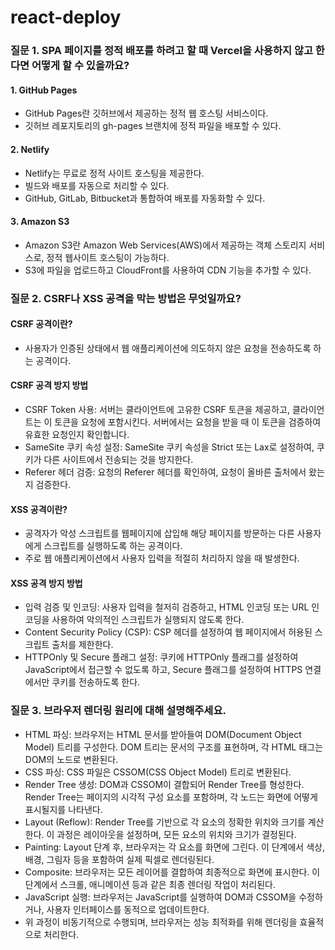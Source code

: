 # react-deploy

### 질문 1. SPA 페이지를 정적 배포를 하려고 할 때 Vercel을 사용하지 않고 한다면 어떻게 할 수 있을까요?

#### 1. GitHub Pages

- GitHub Pages란 깃허브에서 제공하는 정적 웹 호스팅 서비스이다.
- 깃허브 레포지토리의 gh-pages 브랜치에 정적 파일을 배포할 수 있다.

#### 2. Netlify

- Netlify는 무료로 정적 사이트 호스팅을 제공한다.
- 빌드와 배포를 자동으로 처리할 수 있다.
- GitHub, GitLab, Bitbucket과 통합하여 배포를 자동화할 수 있다.

#### 3. Amazon S3

- Amazon S3란 Amazon Web Services(AWS)에서 제공하는 객체 스토리지 서비스로, 정적 웹사이트 호스팅이 가능하다.
- S3에 파일을 업로드하고 CloudFront를 사용하여 CDN 기능을 추가할 수 있다.

### 질문 2. CSRF나 XSS 공격을 막는 방법은 무엇일까요?

#### CSRF 공격이란?

- 사용자가 인증된 상태에서 웹 애플리케이션에 의도하지 않은 요청을 전송하도록 하는 공격이다.

#### CSRF 공격 방지 방법

- CSRF Token 사용: 서버는 클라이언트에 고유한 CSRF 토큰을 제공하고, 클라이언트는 이 토큰을 요청에 포함시킨다. 서버에서는 요청을 받을 때 이 토큰을 검증하여 유효한 요청인지 확인합니다.
- SameSite 쿠키 속성 설정: SameSite 쿠키 속성을 Strict 또는 Lax로 설정하여, 쿠키가 다른 사이트에서 전송되는 것을 방지한다.
- Referer 헤더 검증: 요청의 Referer 헤더를 확인하여, 요청이 올바른 출처에서 왔는지 검증한다.

#### XSS 공격이란?

- 공격자가 악성 스크립트를 웹페이지에 삽입해 해당 페이지를 방문하는 다른 사용자에게 스크립트를 실행하도록 하는 공격이다.
- 주로 웹 애플리케이션에서 사용자 입력을 적절히 처리하지 않을 때 발생한다.

#### XSS 공격 방지 방법

- 입력 검증 및 인코딩: 사용자 입력을 철저히 검증하고, HTML 인코딩 또는 URL 인코딩을 사용하여 악의적인 스크립트가 실행되지 않도록 한다.
- Content Security Policy (CSP): CSP 헤더를 설정하여 웹 페이지에서 허용된 스크립트 출처를 제한한다.
- HTTPOnly 및 Secure 플래그 설정: 쿠키에 HTTPOnly 플래그를 설정하여 JavaScript에서 접근할 수 없도록 하고, Secure 플래그를 설정하여 HTTPS 연결에서만 쿠키를 전송하도록 한다.

### 질문 3. 브라우저 렌더링 원리에 대해 설명해주세요.

- HTML 파싱: 브라우저는 HTML 문서를 받아들여 DOM(Document Object Model) 트리를 구성한다. DOM 트리는 문서의 구조를 표현하며, 각 HTML 태그는 DOM의 노드로 변환된다.
- CSS 파싱: CSS 파일은 CSSOM(CSS Object Model) 트리로 변환된다.
- Render Tree 생성: DOM과 CSSOM이 결합되어 Render Tree를 형성한다. Render Tree는 페이지의 시각적 구성 요소를 포함하며, 각 노드는 화면에 어떻게 표시될지를 나타낸다.
- Layout (Reflow): Render Tree를 기반으로 각 요소의 정확한 위치와 크기를 계산한다. 이 과정은 레이아웃을 설정하며, 모든 요소의 위치와 크기가 결정된다.
- Painting: Layout 단계 후, 브라우저는 각 요소를 화면에 그린다. 이 단계에서 색상, 배경, 그림자 등을 포함하여 실제 픽셀로 렌더링된다.
- Composite: 브라우저는 모든 레이어를 결합하여 최종적으로 화면에 표시한다. 이 단계에서 스크롤, 애니메이션 등과 같은 최종 렌더링 작업이 처리된다.
- JavaScript 실행: 브라우저는 JavaScript를 실행하여 DOM과 CSSOM을 수정하거나, 사용자 인터페이스를 동적으로 업데이트한다.
- 위 과정이 비동기적으로 수행되며, 브라우저는 성능 최적화를 위해 렌더링을 효율적으로 처리한다.
